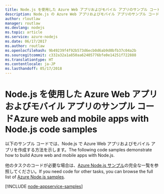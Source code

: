 ```yaml
---
title: Node.js を使用した Azure Web アプリおよびモバイル アプリのサンプル コード
description: Node.js の Azure Web アプリおよびモバイル アプリのサンプル コード
author: rloutlaw
manager: routlaw
ms.devlang: nodejs
ms.topic: article
ms.service: azure-nodejs
ms.date: 06/17/2017
ms.author: routlaw
ms.openlocfilehash: 9b49239f4f92b573d6ecb0d6ab9d0bfb37c04a2b
ms.sourcegitcommit: c332a32a1a850aa62405776bfe0e14251f722888
ms.translationtype: HT
ms.contentlocale: ja-JP
ms.lasthandoff: 05/17/2018
---
```

# <a name="azure-web-and-mobile-apps-with-nodejs-code-samples"></a><span data-ttu-id="f3dcc-103">Node.js を使用した Azure Web アプリおよびモバイル アプリのサンプル コード</span><span class="sxs-lookup"><span data-stu-id="f3dcc-103">Azure web and mobile apps with Node.js code samples</span></span>

<span data-ttu-id="f3dcc-104">以下のサンプル コードでは、Node.js で Azure Web アプリおよびモバイル アプリを作成する方法を示します。</span><span class="sxs-lookup"><span data-stu-id="f3dcc-104">The following code samples demonstrate how to build Azure web and mobile apps with Node.js.</span></span>

<span data-ttu-id="f3dcc-105">他のタスクのコードが必要な場合は、[Azure Node.js サンプル](https://azure.microsoft.com/resources/samples/?term=nodejs)の完全な一覧を参照してください。</span><span class="sxs-lookup"><span data-stu-id="f3dcc-105">If you need code for other tasks, you can browse the full list of [Azure Node.js samples](https://azure.microsoft.com/resources/samples/?term=nodejs).</span></span>

[!INCLUDE [node-appservice-samples](../docs-ref-conceptual/includes/appservice-samples.md)]